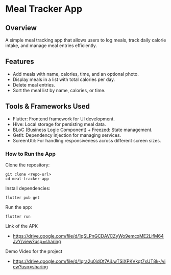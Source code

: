 # Meal Tracker App

## Overview
A simple meal tracking app that allows users to log meals, track daily calorie intake, and manage meal entries efficiently.

## Features

- Add meals with name, calories, time, and an optional photo.
- Display meals in a list with total calories per day.
- Delete meal entries.
- Sort the meal list by name, calories, or time.

## Tools & Frameworks Used

- Flutter: Frontend framework for UI development.
- Hive: Local storage for persisting meal data.
- BLoC (Business Logic Component) + Freezed: State management.
- GetIt: Dependency injection for managing services.
- ScreenUtil: For handling responsiveness across different screen sizes.

### How to Run the App

Clone the repository:
```
git clone <repo-url>
cd meal-tracker-app
```
Install dependencies:
```
flutter pub get
```
Run the app:
```
flutter run
```

Link of the APK
- https://drive.google.com/file/d/1qSLPnGCDAVCZyWo9emcxME2LifM64JvY/view?usp=sharing

Demo Video for the project  
- https://drive.google.com/file/d/1qra2u0idOt7AiLwTSiXPKVkqt7xUT8k-/view?usp=sharing

